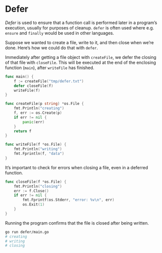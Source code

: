 # Defer

_Defer_ is used to ensure that a function call is performed later in a program’s execution, usually for purposes of cleanup. `defer` is often used where e.g. `ensure` and `finally` would be used in other languages.

Suppose we wanted to create a file, write to it, and then close when we’re done. Here’s how we could do that with `defer`.

Immediately after getting a file object with `createFile`, we defer the closing of that file with `closeFile`. This will be executed at the end of the enclosing function (`main`), after `writeFile` has finished.

```go
func main() {
    f := createFile("tmp/defer.txt")
    defer closeFile(f)
    writeFile(f)
}

func createFile(p string) *os.File {
    fmt.Println("creating")
    f, err := os.Create(p)
    if err != nil {
        panic(err)
    }
    return f
}

func writeFile(f *os.File) {
    fmt.Println("writing")
    fmt.Fprintln(f, "data")
}
```

It’s important to check for errors when closing a file, even in a deferred function.

```go
func closeFile(f *os.File) {
    fmt.Println("closing")
    err := f.Close()
    if err != nil {
        fmt.Fprintf(os.Stderr, "error: %v\n", err)
        os.Exit(1)
    }
}
```

Running the program confirms that the file is closed after being written.

```sh
go run defer/main.go
# creating
# writing
# closing
```
